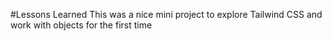 


#Lessons Learned
This was a nice mini project to explore Tailwind CSS and work with objects for the first time
